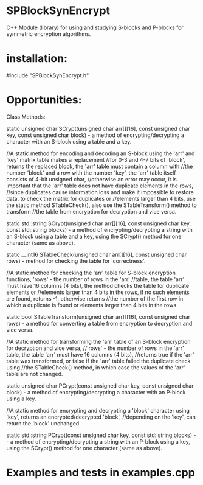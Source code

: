 # SPBlockSynEncrypt
C++ Module (library) for using and studying S-blocks and P-blocks for symmetric encryption algorithms.

# installation:

#include "SPBlockSynEncrypt.h"

# Opportunities:

Class Methods:

static unsigned char SCrypt(unsigned char arr[][16], const unsigned char key, const unsigned char block) - a method of encrypting/decrypting a character with an S-block using a table and a key.

//A static method for encoding and decoding an S-block using the 'arr' and 'key' matrix table makes a replacement 
//for 0-3 and 4-7 bits of 'block', returns the replaced block, the 'arr' table must contain a column with 
//the number 'block' and a row with the number 'key', the 'arr' table itself consists of 4-bit unsigned char, 
//otherwise an error may occur, it is important that the 'arr' table does not have duplicate elements in the rows, 
//since duplicates cause information loss and make it impossible to restore data, to check the matrix for duplicates or 
//elements larger than 4 bits, use the static method STableCheck(), also use the STableTransform() method to transform 
//the table from encryption for decryption and vice versa.

static std::string SCrypt(unsigned char arr[][16], const unsigned char key, const std::string blocks) - a method of encrypting/decrypting a string with an S-block using a table and a key, using the SCrypt() method for one character (same as above).

static __int16 STableCheck(unsigned char arr[][16], const unsigned char rows) - method for checking the table for 'correctness'.

//A static method for checking the 'arr' table for S-block encryption functions, 'rows' - the number of rows in the 'arr' 
//table, the table 'arr' must have 16 columns (4 bits), the method checks the table for duplicate elements or 
//elements larger than 4 bits in the rows, if no such elements are found, returns -1, otherwise returns 
//the number of the first row in which a duplicate is found or elements larger than 4 bits in the rows

static bool STableTransform(unsigned char arr[][16], const unsigned char rows) - a method for converting a table from encryption to decryption and vice versa.

//A static method for transforming the 'arr' table of an S-block encryption for decryption and vice versa, 
//'rows' - the number of rows in the 'arr' table, the table 'arr' must have 16 columns (4 bits), 
//returns true if the 'arr' table was transformed, or false if the 'arr' table failed the duplicate check using 
//the STableCheck() method, in which case the values of the 'arr' table are not changed.

static unsigned char PCrypt(const unsigned char key, const unsigned char block) - a method of encrypting/decrypting a character with an P-block using a key.

//A static method for encrypting and decrypting a 'block' character using 'key', returns an encrypted/decrypted 'block',
//depending on the 'key', can return the 'block' unchanged

static std::string PCrypt(const unsigned char key, const std::string blocks) - - a method of encrypting/decrypting a string with an P-block using a key, using the SCrypt() method for one character (same as above).


# Examples and tests in examples.cpp
